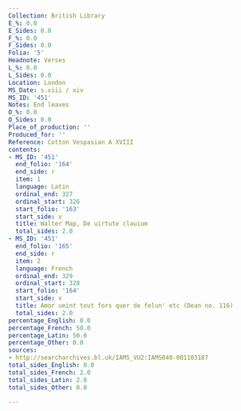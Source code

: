 ```yaml
---
Collection: British Library
E_%: 0.0
E_Sides: 0.0
F_%: 0.0
F_Sides: 0.0
Folia: '5'
Headnote: Verses
L_%: 0.0
L_Sides: 0.0
Location: London
MS_Date: s.xiii / xiv
MS_ID: '451'
Notes: End leaves
O_%: 0.0
O_Sides: 0.0
Place_of_production: ''
Produced_for: ''
Reference: Cotton Vespasian A XVIII
contents:
- MS_ID: '451'
  end_folio: '164'
  end_side: r
  item: 1
  language: Latin
  ordinal_end: 327
  ordinal_start: 326
  start_folio: '163'
  start_side: v
  title: Walter Map, De uirtute clauium
  total_sides: 2.0
- MS_ID: '451'
  end_folio: '165'
  end_side: r
  item: 2
  language: French
  ordinal_end: 329
  ordinal_start: 328
  start_folio: '164'
  start_side: v
  title: Amor ueint tout fors quer de felun' etc (Dean no. 116)
  total_sides: 2.0
percentage_English: 0.0
percentage_French: 50.0
percentage_Latin: 50.0
percentage_Other: 0.0
sources:
- http://searcharchives.bl.uk/IAMS_VU2:IAMS040-001103187
total_sides_English: 0.0
total_sides_French: 2.0
total_sides_Latin: 2.0
total_sides_Other: 0.0

---
```

